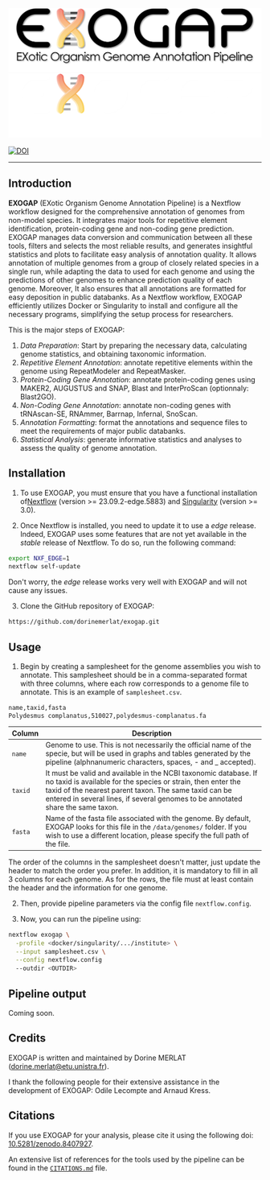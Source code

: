 ![nf-core/exogap](./docs/images/exogap_logo_light.png#gh-light-mode-only)
![nf-core/exogap](./docs/images/exogap_logo_dark.png#gh-dark-mode-only)

[![DOI](https://zenodo.org/badge/675572907.svg)](https://zenodo.org/badge/latestdoi/675572907)

---

## Introduction

**EXOGAP** (EXotic Organism Genome Annotation Pipeline) is a Nextflow workflow designed for the comprehensive annotation of genomes from non-model species. It integrates major tools for repetitive element identification, protein-coding gene and non-coding gene prediction. EXOGAP manages  data conversion and communication between all these tools, filters and selects the most reliable results, and generates insightful statistics and plots to facilitate easy analysis of annotation quality. It allows annotation of multiple genomes from a group of closely related species in a single run, while adapting the data to used for each genome and using the predictions of other genomes to enhance prediction quality of each genome. Moreover, It also ensures that all annotations are formatted for easy deposition in public databanks. As a Nextflow workflow, EXOGAP efficiently utilizes Docker or Singularity to install and configure all the necessary programs, simplifying the setup process for researchers.

This is the major steps of EXOGAP:
1. *Data Preparation*: Start by preparing the necessary data, calculating genome statistics, and obtaining taxonomic information.
2. *Repetitive Element Annotation*: annotate repetitive elements within the genome using RepeatModeler and RepeatMasker.
3. *Protein-Coding Gene Annotation*: annotate protein-coding genes using MAKER2, AUGUSTUS and SNAP, Blast and InterProScan (optionnaly: Blast2GO).
4. *Non-Coding Gene Annotation*: annotate non-coding genes with tRNAscan-SE, RNAmmer, Barrnap, Infernal, SnoScan.
5. *Annotation Formatting*: format the annotations and sequence files to meet the requirements of major public databanks.
6. *Statistical Analysis*: generate informative statistics and analyses to assess the quality of genome annotation.

<!-- TODO: Add a metro map of EXOGAP -->
## Installation

1. To use EXOGAP, you must ensure that you have a functional installation of[Nextflow](https://www.nextflow.io/) (version >= 23.09.2-edge.5883) and [Singularity](https://sylabs.io/singularity/) (version >= 3.0).

2. Once Nextflow is installed, you need to update it to use a *edge* release. Indeed, EXOGAP uses some features that are not yet available in the *stable* release of Nextflow. To do so, run the following command:
```bash
export NXF_EDGE=1
nextflow self-update
```
Don't worry, the *edge* release works very well with EXOGAP and will not cause any issues.

3. Clone the GitHub repository of EXOGAP:
```bash
https://github.com/dorinemerlat/exogap.git
```

## Usage

1. Begin by creating a samplesheet for the genome assemblies you wish to annotate. This samplesheet should be in a comma-separated format with three columns, where each row corresponds to a genome file to annotate. This is an example of `samplesheet.csv`.

  ```csv
  name,taxid,fasta
  Polydesmus complanatus,510027,polydesmus-complanatus.fa
  ```

  | **Column** | **Description** |
  |------------|-----------------|
  | `name`     | Genome to use. This is not necessarily the official name of the specie, but will be used in graphs and tables generated by the pipeline (alphnanumeric characters, spaces, - and _ accepted).  |
  | `taxid`    | It must be valid and available in the NCBI taxonomic database. If no taxid is available for the species or strain, then enter the taxid of the nearest parent taxon. The same taxid can be entered in several lines, if several genomes to be annotated share the same taxon.      |
  | `fasta`    | Name of the fasta file associated with the genome. By default, EXOGAP looks for this file in the `/data/genomes/` folder. If you wish to use a different location, please specify the full path of the file.        |

  The order of the columns in the samplesheet doesn't matter, just update the header to match the order you prefer. In addition, it is mandatory to fill in all 3 columns for each genome. As for the rows, the file must at least contain the header and the information for one genome.

2. Then, provide pipeline parameters via the config file `nextflow.config`.

3. Now, you can run the pipeline using:

  ```bash
  nextflow exogap \
    -profile <docker/singularity/.../institute> \
    --input samplesheet.csv \
    --config nextflow.config
    --outdir <OUTDIR>
  ```

## Pipeline output

Coming soon.

## Credits

EXOGAP is written and maintained by Dorine MERLAT (dorine.merlat@etu.unistra.fr).

I thank the following people for their extensive assistance in the development of EXOGAP: Odile Lecompte and Arnaud Kress.

## Citations


If you use EXOGAP for your analysis, please cite it using the following doi: [10.5281/zenodo.8407927](https://doi.org/10.5281/zenodo.8407927).

An extensive list of references for the tools used by the pipeline can be found in the [`CITATIONS.md`](CITATIONS.md) file.
